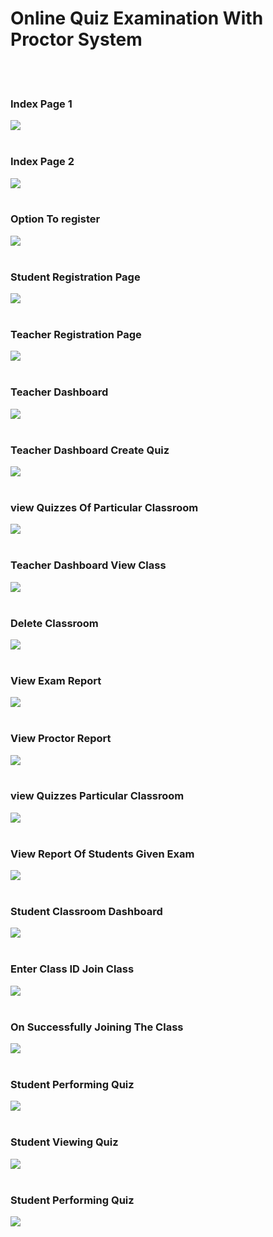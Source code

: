 
<h1> Online Quiz Examination With Proctor System </h1>
<br><br>

<h3>Index Page 1</h3>
<img src="SS/index1.png">
<br><br>

<h3>Index Page 2</h3>
<img src="SS/index2.png">
<br><br>

<h3>Option To register</h3>
<img src="SS/registerOption.png">
<br><br>

<h3>Student Registration Page</h3>
<img src="SS/registerStudent.png">
<br><br>

<h3>Teacher Registration Page</h3>
<img src="SS/registerTeacher.png">
<br><br>

<h3>Teacher Dashboard</h3>
<img src="SS/teacherDashboard.png">
<br><br>

<h3>Teacher Dashboard Create Quiz</h3>
<img src="SS/createQuiz.png">
<br><br>

<h3>view Quizzes Of Particular Classroom</h3>
<img src="SS/viewQuizzesParticularClassroom.png">
<br><br>

<h3>Teacher Dashboard View Class</h3>
<img src="SS/teacherDashboardViewClass.png">
<br><br>

<h3>Delete Classroom</h3>
<img src="SS/deleteClassroomOption.png">
<br><br>

<h3>View Exam Report</h3>
<img src="SS/ViewExamReport.png">
<br><br>

<h3>View Proctor Report</h3>
<img src="SS/ViewProctorReport.png">
<br><br>

<h3>view Quizzes Particular Classroom</h3>
<img src="SS/viewQuizzesParticularClassroom.png">
<br><br>

<h3>View Report Of Students Given Exam</h3>
<img src="SS/ViewReportOfStudentsGivenExam.png">
<br><br>

<h3>Student Classroom Dashboard</h3>
<img src="SS/studentClassroomDashboard.png">
<br><br>

<h3>Enter Class ID Join Class</h3>
<img src="SS/enterClassID_joinClass.png">
<br><br>

<h3>On Successfully Joining The Class</h3>
<img src="SS/onSuccessfullyJoiningTheClass.png">
<br><br>

<h3>Student Performing Quiz</h3>
<img src="SS/studentPerformingQuiz.png">
<br><br>

<h3>Student Viewing Quiz</h3>
<img src="SS/studentViewingQuiz.png">
<br><br>

<h3>Student Performing Quiz</h3>
<img src="SS/studentPerformingQuiz.png">
<br><br>
